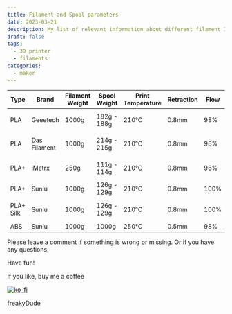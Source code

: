 ```yaml
---
title: Filament and Spool parameters
date: 2023-03-21
description: My list of relevant information about different filament I printed with.
draft: false
tags:
  - 3D printer
  - filaments
categories:
  - maker
---
```


| Type      | Brand        | Filament Weight | Spool Weight | Print Temperature | Retraction | Flow | Buyed | Picture                                                                           |
| --------- | ------------ | --------------- | ------------ | ----------------- | ---------- | ---- | ----- | --------------------------------------------------------------------------------- |
| PLA       | Geeetech     | 1000g           | 182g - 188g  | 210°C             | 0.8mm      | 98%  | 2022  | ![Geeetech PLA 2022](images/geeetech_pla_2022_front.png "Geeetech PLA 2022")      |
| PLA       | Das Filament | 1000g           | 214g - 215g  | 210°C             | 0.8mm      | 96%  | 2022  | ![Das Filament PLA 2022](images/dasfilament_pla_2022.png "Das Filament PLA 2022") |
| PLA+      | iMetrx       | 250g            | 111g - 114g  | 210°C             | 0.8mm      | 96%  | 2022  | ![iMetrx PLA+ 2022](images/imetrx_plaplus_2022.png "iMetrx PLA+ 2022")            |
| PLA+      | Sunlu        | 1000g           | 126g - 129g  | 210°C             | 0.8mm      | 100% | 2022  |                                                                                   |
| PLA+ Silk | Sunlu        | 1000g           | 126g - 129g  | 210°C             | 0.8mm      | 100% | 2022  | ![Sunlu PLA+ Silk 2022](images/sunlu_pla_silk_2022.png "Sunlu PLA+ Silk 2022")    |
| ABS       | Sunlu        | 1000g           | 1000g        | 250°C             | 0.5mm      | 98%  | 2022  |                                                                                   |

Please leave a comment if something is wrong or missing. Or if you have any questions.

Have fun!

If you like, buy me a coffee

[![ko-fi](https://ko-fi.com/img/githubbutton_sm.svg)](https://ko-fi.com/F2F7GC8PC)

freakyDude
